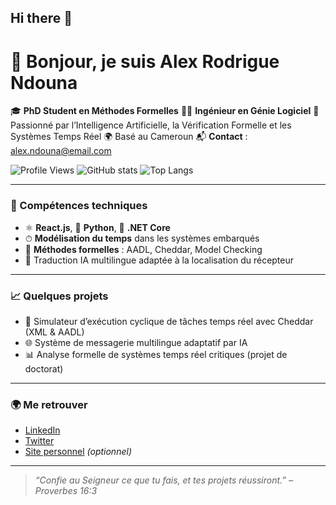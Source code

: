 ## Hi there 👋

<!--
**ndounalex/ndounalex** is a ✨ _special_ ✨ repository because its `README.md` (this file) appears on your GitHub profile.

Here are some ideas to get you started:

- 🔭 I’m currently working on ...
- 🌱 I’m currently learning ...
- 👯 I’m looking to collaborate on ...
- 🤔 I’m looking for help with ...
- 💬 Ask me about ...
- 📫 How to reach me: ...
- 😄 Pronouns: ...
- ⚡ Fun fact: ...
-->

# 👋 Bonjour, je suis Alex Rodrigue Ndouna

🎓 **PhD Student en Méthodes Formelles**
👨‍💻 **Ingénieur en Génie Logiciel**
🧠 Passionné par l’Intelligence Artificielle, la Vérification Formelle et les Systèmes Temps Réel
🌍 Basé au Cameroun
📬 **Contact** : [alex.ndouna@email.com](mailto:ndounalex@yahoo.fr)

![Profile Views](https://komarev.com/ghpvc/?username=ndounalex\&label=Vues%20du%20profil\&color=0e75b6\&style=flat)
![GitHub stats](https://github-readme-stats.vercel.app/api?username=ndounalex\&show_icons=true\&theme=default)
![Top Langs](https://github-readme-stats.vercel.app/api/top-langs/?username=ndounalex&layout=compact)

---

### 🔧 Compétences techniques

* ⚛️ **React.js**, 🐍 **Python**, 🧱 **.NET Core**
* ⏱ **Modélisation du temps** dans les systèmes embarqués
* 📐 **Méthodes formelles** : AADL, Cheddar, Model Checking
* 🔄 Traduction IA multilingue adaptée à la localisation du récepteur

---

### 📈 Quelques projets

* 🔧 Simulateur d’exécution cyclique de tâches temps réel avec Cheddar (XML & AADL)
* 🌐 Système de messagerie multilingue adaptatif par IA
* 📊 Analyse formelle de systèmes temps réel critiques (projet de doctorat)

---

### 🌍 Me retrouver

* [LinkedIn](https://linkedin.com/in/tonprofil)
* [Twitter](https://twitter.com/tonprofil)
* [Site personnel](https://tonsite.dev) *(optionnel)*

---

> *“Confie au Seigneur ce que tu fais, et tes projets réussiront.” – Proverbes 16:3*


